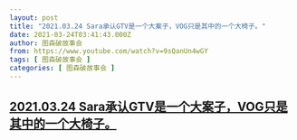 ```yaml
---
layout: post
title: "2021.03.24 Sara承认GTV是一个大案子，VOG只是其中的一个大椅子。"
date: 2021-03-24T03:41:43.000Z
author: 图森破故事会
from: https://www.youtube.com/watch?v=9sQanUn4wGY
tags: [ 图森破故事会 ]
categories: [ 图森破故事会 ]
---
```

<!--1616557303000-->
[2021.03.24 Sara承认GTV是一个大案子，VOG只是其中的一个大椅子。](https://www.youtube.com/watch?v=9sQanUn4wGY)
------

<div>

</div>
